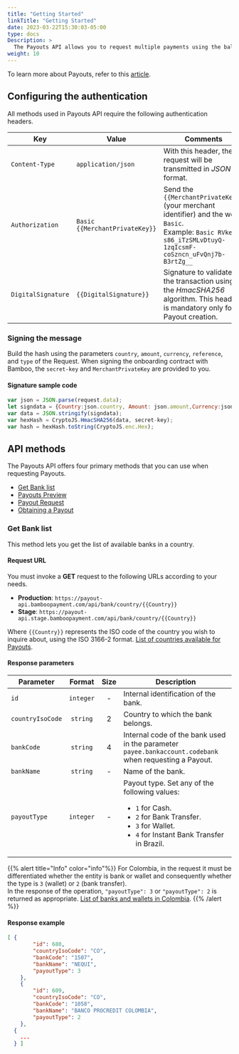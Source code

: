```yaml
---
title: "Getting Started"
linkTitle: "Getting Started"
date: 2023-03-22T15:30:03-05:00
type: docs
Description: >
  The Payouts API allows you to request multiple payments using the balance available in your account.
weight: 10
---
```


To learn more about Payouts, refer to this [article](../overview.html).

## Configuring the authentication
All methods used in Payouts API require the following authentication headers.

| Key | Value | Comments |
|---|---|---|
| `Content-Type` | `application/json` | With this header, the request will be transmitted in _JSON_ format. |
| `Authorization` | `Basic {{MerchantPrivateKey}}` | Send the `{{MerchantPrivateKey}}` (your merchant identifier) and the word `Basic`.<br>Example: `Basic RVkeL-s86_iTzSMLvDtuyQ-1zqIcsmF-coSzncn_uFvQnj7b-B3rtZg__` |
| `DigitalSignature` | `{{DigitalSignature}}` | Signature to validate the transaction using the _HmacSHA256_ algorithm. This header is mandatory only for Payout creation. |

### Signing the message
Build the hash using the parameters `country`, `amount`, `currency`, `reference`, and `type` of the Request. When signing the onboarding contract with Bamboo, the `secret-key` and `MerchantPrivateKey` are provided to you.

#### Signature sample code
```javascript
var json = JSON.parse(request.data);
let signdata = {Country:json.country, Amount: json.amount,Currency:json.currency, Reference:json.reference, Type: json.type};
var data = JSON.stringify(signdata);
var hexHash = CryptoJS.HmacSHA256(data, secret-key);
var hash = hexHash.toString(CryptoJS.enc.Hex);
```

## API methods
The Payouts API offers four primary methods that you can use when requesting Payouts.

* [Get Bank list](#get-bank-list)
* [Payouts Preview](payouts-preview.html)
* [Payout Request](using-payouts-api.html)
* [Obtaining a Payout](using-payouts-api.html#obtaining-a-payout)

### Get Bank list
This method lets you get the list of available banks in a country.

#### Request URL
You must invoke a **GET** request to the following URLs according to your needs.

* **Production**: `https://payout-api.bamboopayment.com/api/bank/country/{{Country}}`
* **Stage**: `https://payout-api.stage.bamboopayment.com/api/bank/country/{{Country}}`

Where `{{Country}}` represents the ISO code of the country you wish to inquire about, using the ISO 3166-2 format. [List of countries available for Payouts](../overview.html#coverage).

#### Response parameters

| Parameter | Format | Size | Description |
|---|:-:|:-:|---|
| `id` | `integer` | - | Internal identification of the bank. |
| `countryIsoCode` | `string` | 2 | Country to which the bank belongs.  |
| `bankCode` | `string` | 4 | Internal code of the bank used in the parameter `payee.bankaccount.codebank` when requesting a Payout. |
| `bankName` | `string` | - | Name of the bank. |
| `payoutType` | `integer` | - | Payout type. Set any of the following values: <br> <ul style="list-style-type:disc;"><li>`1` for Cash.</li><li>`2` for Bank Transfer.</li><li>`3` for Wallet.</li><li>`4` for Instant Bank Transfer in Brazil.</li></ul> |

{{% alert title="Info" color="info"%}}
For Colombia, in the request it must be differentiated whether the entity is bank or wallet and consequently whether the type is `3` (wallet) or `2` (bank transfer).<br>
In the response of the operation, `"payoutType": 3` or `"payoutType": 2` is returned as appropriate. [List of banks and wallets in Colombia](../payouts-api/variables.html#colombia).
{{% /alert %}}

#### Response example
```json
[ {
        "id": 680,
        "countryIsoCode": "CO",
        "bankCode": "1507",
        "bankName": "NEQUI",
        "payoutType": 3
    },
    {
        "id": 609,
        "countryIsoCode": "CO",
        "bankCode": "1058",
        "bankName": "BANCO PROCREDIT COLOMBIA",
        "payoutType": 2
    },
  {
    ...
  } ]
```